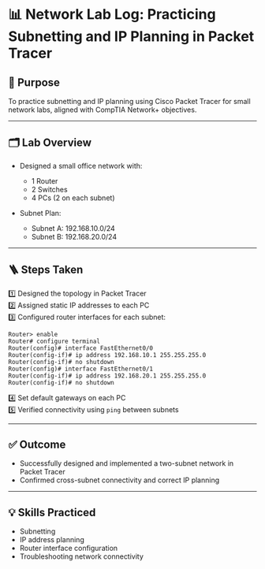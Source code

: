 # 📊 Network Lab Log: Practicing Subnetting and IP Planning in Packet Tracer

## 🎯 Purpose

To practice subnetting and IP planning using Cisco Packet Tracer for small network labs, aligned with CompTIA Network+ objectives.

---

## 🗂️ Lab Overview

- Designed a small office network with:
  - 1 Router
  - 2 Switches
  - 4 PCs (2 on each subnet)

- Subnet Plan:
  - Subnet A: 192.168.10.0/24
  - Subnet B: 192.168.20.0/24

---

## 🪜 Steps Taken

1️⃣ Designed the topology in Packet Tracer  
2️⃣ Assigned static IP addresses to each PC  
3️⃣ Configured router interfaces for each subnet:
```
Router> enable
Router# configure terminal
Router(config)# interface FastEthernet0/0
Router(config-if)# ip address 192.168.10.1 255.255.255.0
Router(config-if)# no shutdown
Router(config)# interface FastEthernet0/1
Router(config-if)# ip address 192.168.20.1 255.255.255.0
Router(config-if)# no shutdown
```
4️⃣ Set default gateways on each PC  
5️⃣ Verified connectivity using `ping` between subnets

---

## ✅ Outcome

- Successfully designed and implemented a two-subnet network in Packet Tracer
- Confirmed cross-subnet connectivity and correct IP planning

---

## 💡 Skills Practiced

- Subnetting
- IP address planning
- Router interface configuration
- Troubleshooting network connectivity
